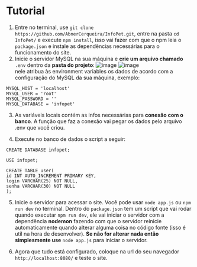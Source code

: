# Tutorial
1. Entre no terminal, use `git clone https://github.com/AbnerCerqueira/InfoPet.git`, entre na pasta `cd InfoPet/` e execute `npm install`, isso vai fazer com que o npm leia o `package.json` e instale as dependências necessárias para o funcionamento do site.
2. Inicie o servidor MySQL na sua máquina e **crie um arquivo chamado** `.env` dentro da **pasta do projeto**:
![image](https://github.com/AbnerCerqueira/InfoPet/assets/102826252/287fcc66-3c12-44b2-944e-1b8495c32af5) ![image](https://github.com/AbnerCerqueira/InfoPet/assets/102826252/a708f335-8bef-4b1b-a16a-b3f809882b0f) <br>
nele atribua às environment variables os dados de acordo com a configuração do MySQL da sua máquina, exemplo:
```
MYSQL_HOST = 'localhost'
MYSQL_USER = 'root'
MYSQL_PASSWORD = ''
MYSQL_DATABASE = 'infopet'
```
3. As variáveis locais contém as infos necessárias para **conexão com o banco**. A função que faz a conexão vai pegar os dados pelo arquivo .env que você criou. 

4. Execute no banco de dados o script a seguir:
```
CREATE DATABASE infopet;

USE infopet;

CREATE TABLE user(
id INT AUTO_INCREMENT PRIMARY KEY,
login VARCHAR(25) NOT NULL,
senha VARCHAR(30) NOT NULL
);

```
  
5. Inicie o servidor para acessar o site. Você pode usar `node app.js` ou `npm run dev` no terminal. Dentro do `package.json` tem um script que vai rodar quando executar `npm run dev`, ele vai iniciar o servidor com a dependência **nodemon** fazendo com que o servidor reinicie automaticamente quando alterar alguma coisa no código fonte (isso é util na hora de desenvolver). **Se não for alterar nada então simplesmente use** `node app.js` para iniciar o servidor.

6. Agora que tudo está configurado, coloque na url do seu navegador `http://localhost:8080/` e teste o site.
